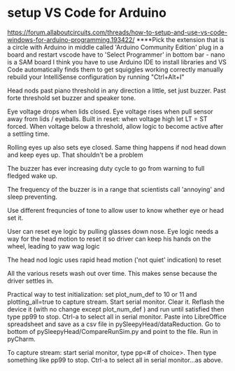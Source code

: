 # setup VS Code for Arduino
https://forum.allaboutcircuits.com/threads/how-to-setup-and-use-vs-code-windows-for-arduino-programming.193422/
****Pick the extension that is a circle with Arduino in middle called 'Arduino Community Edition'
  plug in a board and restart vscode
  have to 'Select Programmer' in bottom bar - nano is a SAM board
  I think you have to use Arduino IDE to install libraries and VS Code automatically finds them
  to get squiggles working correctly manually rebuild your IntelliSense configuration by running "Ctrl+Alt+I"


Head nods past piano threshold in any direction a little, set just buzzer.  Past forte threshold set buzzer and speaker tone.

Eye voltage drops when lids closed.  Eye voltage rises when pull sensor away from lids / eyeballs.  Built in reset:  when voltage high let LT = ST forced.  When voltage below a threshold, allow logic to become active after a settling time.

Rolling eyes up also sets eye closed.  Same thing happens if nod head down and keep eyes up.  That shouldn't be a problem

The buzzer has ever increasing duty cycle to go from warning to full fledged wake up.

The frequency of the buzzer is in a range that scientists call 'annoying' and sleep preventing.

Use different frequncies of tone to allow user to know whether eye or head set it.

User can reset eye logic by pulling glasses down nose.
Eye logic needs a way for the head motion to reset it so driver can keep his hands on the wheel, leading to yaw wag logic

The head nod logic uses rapid head motion ('not quiet' indication) to reset

All the various resets wash out over time.  This makes sense because the driver settles in.

Practical way to test initialization:  set plot_num_def to 10 or 11 and plotting_all=true to capture stream.  Start serial monitor.  Clear it.  Reflash the device it (with no change except plot_num_def ) and run until satisfied then type pp99 to stop.  Ctrl-a to select all in serial monitor.  Paste into LibreOffice spreadsheet and save as a csv file in pySleepyHead/dataReduction.  Go to bottom of pySleepyHead/CompareRunSim.py and point to the file.  Run in pyCharm.

To capture stream:  start serial monitor, type pp<# of choice>.  Then type something like pp99 to stop.  Ctrl-a to select all in serial monitor...as above.
